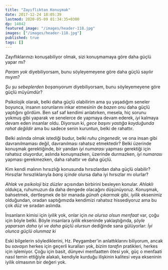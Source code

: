 ```yaml
---
title: "Zayıflıktan Konuşmak"
date: 2017-12-24 18:05:39
lastmod: 2020-05-09 01:34:35+0300
dp: 14042
featured_image: "/images/header-118.jpg"
images: ["/images/header-118.jpg"]
published: true
tags: []
---
```


Zayıflıklarınızı konuşabiliyor olmak, sizi konuşmamaya göre daha güçlü yapar mı?

*Param yok* diyebiliyorsam, bunu söyleyemeyene göre daha güçlü sayılır mıyım?

*Şu şu sebeplerden boşanıyorum* diyebiliyorsam, bunu söyleyemeyene göre güçlü müyümdür?

Psikolojik olarak, belki daha güçlü olabilirim ama şu yaşadığım seneler boyunca,
insanın sorunlarını inkar etmesinin de *bazen* onu daha güçlü yaptığını gördüm.
Ben saf saf kendimi anlatırken, mesela, hiç sorunu yokmuş gibi yaparak ve
senelerce de yapmaya devam ederek, *iyi* kalmaya devam eden insanlar oldu.
Diyorsun ki, *gece başını yastığa koyduğunda rahat değildir* ama bu sadece senin
kuruntun, belki de rahattır.

Belki aslında olmak istediği budur, belki *ruhu çingenedir,* ve ona insan gibi
davranılmaması değil, davranılması rahatsız etmektedir? Belki üzerinde konuşmak
gerektiğinde, bir yandan *iyi numarası* yapması gerektiği için rahatsız
oluyordur, aslında konuşmazken, üzerinde durmazken, *iyi numarası* yapması
gerekmezken, daha rahattır ve daha güçlü.

Kim kendi malının hırsızlığı konusunda hırsızlardan daha güçlü olabilir?
Hırsızlar hırsızlıklarıyla *barış içinde* olursa daha iyi hırsızlar mı
olurlar?

*Ahlak* ve *psikoloji* biz *düzler* açısından birbirini besleyen konular.
*Ahlaklı* oldukça, ruhumuzun da daha dengede olacağını düşünüyoruz. Konuşmak,
bahsetmek, dertleşmek de bir manada *günah çıkarmak* gibi, *iyilik* eksenimiz
olduğundan, oradan saptığımızda kendimizi rahatsız hissediyoruz ama bu çok *düz*
ve sıradan aslında.

İnsanların kimisi için *iyilik* yok, onlar için *ne olursa olsun menfaat* var,
çoğu için böyle belki. Böyle insanlara *iyilik* ekseninde yaklaştığında, *şöyle
yaparsan daha iyi ve daha güçlü olursun* dediğinde sana gülüyorlar: *İyi olunca
güçlü olunmaz ki*

Eski bilgelerin söylediklerini, Hz. Peygamber'in anlattıklarını biliyorum, ancak
bu *savaşın* herkes için geçerli kuralları yok, *bizim tarafın* pratikleri,
herkes için işlemiyor. Çoğu için basit, dünyevi menfaatten ötesi yok, güç o
menfaati nasıl temin ettiğiyle alakalı, kendiyle kurduğu ilişkinin kalitesi veya
ekseninin iyilik olmasının bir değeri yok.
